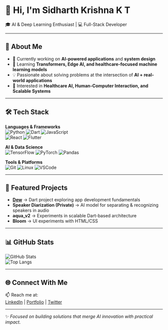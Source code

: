 # 👋 Hi, I'm Sidharth Krishna K T  

🎓 AI & Deep Learning Enthusiast | 💻 Full-Stack Developer  

---

## 🚀 About Me  
- 🔭 Currently working on **AI-powered applications** and **system design**  
- 🌱 Learning **Transformers, Edge AI, and healthcare-focused machine learning models**  
- 💡 Passionate about solving problems at the intersection of **AI + real-world applications**  
- 📌 Interested in **Healthcare AI, Human-Computer Interaction, and Scalable Systems**  

---

## 🛠️ Tech Stack  

**Languages & Frameworks**  
![Python](https://img.shields.io/badge/Python-3776AB?logo=python&logoColor=white) 
![Dart](https://img.shields.io/badge/Dart-0175C2?logo=dart&logoColor=white) 
![JavaScript](https://img.shields.io/badge/JavaScript-F7DF1E?logo=javascript&logoColor=black)  
![React](https://img.shields.io/badge/React-20232A?logo=react&logoColor=61DAFB) 
![Flutter](https://img.shields.io/badge/Flutter-02569B?logo=flutter&logoColor=white)  

**AI & Data Science**  
![TensorFlow](https://img.shields.io/badge/TensorFlow-FF6F00?logo=tensorflow&logoColor=white) 
![PyTorch](https://img.shields.io/badge/PyTorch-EE4C2C?logo=pytorch&logoColor=white) 
![Pandas](https://img.shields.io/badge/Pandas-150458?logo=pandas&logoColor=white)  

**Tools & Platforms**  
![Git](https://img.shields.io/badge/Git-F05032?logo=git&logoColor=white) 
![Linux](https://img.shields.io/badge/Linux-FCC624?logo=linux&logoColor=black) 
![VSCode](https://img.shields.io/badge/VSCode-007ACC?logo=visualstudiocode&logoColor=white)  

---

## 📌 Featured Projects  

- [**Dew**](https://github.com/Sidharth-06/Dew) → Dart project exploring app development fundamentals  
- **Speaker Diarization (Private)** → AI model for separating & recognizing speakers in audio  
- **aqua_v2** → Experiments in scalable Dart-based architecture  
- **Bloom** → UI experiments with HTML/CSS  

---

## 📊 GitHub Stats  

![GitHub Stats](https://github-readme-stats.vercel.app/api?username=Sidharth-06&show_icons=true&theme=default)  
![Top Langs](https://github-readme-stats.vercel.app/api/top-langs/?username=Sidharth-06&layout=compact&theme=default)  

---

## 🌐 Connect With Me  

📫 Reach me at:  
[LinkedIn](#) | [Portfolio](#) | [Twitter](#)  

---
✨ *Focused on building solutions that merge AI innovation with practical impact.*
